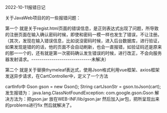 2022-10-11报错日记

关于JavaWeb项目的的一些报错问题：

第一个
   就是关于regist.html页面的错误信息，是正则表达式出现了问题，所导致的注册页面在输入确认密码时候，即使和密码一模一样也发生了错误，不让注册。（其次，发现在输入错误信息，比如说没密码时候，进入后台数据库，进行验证，如果发现是错的的话，他的页面不会自动刷新，也会一直报错，如验证码还是原来的那一一个的，还有就是第一次密码确认发生错误的时候，进行改正，不会向服务器发射请求。------------------------------未解决）

第二个
就是关于替换thymeleaf表达式，使用Json格式利用vue框架、axios框架发送异步请求，在CartController中，定义了一个方法

cartInfo中
 		 Gson gson = new Gson();
        String cartJsonStr = gson.toJson(cart);
发生报错为：
		java.lang.ClassNotFoundException: com.google.gson.Gson
解决方法为：把gson.jar 放在WEB-INF/lib/gson.jar 然后加入jar包，把所呈现出来的problems进行fix
然后就解决了。
